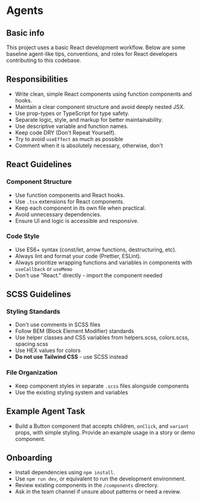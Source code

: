 # Agents

## Basic info

This project uses a basic React development workflow.
Below are some baseline agent-like tips, conventions, and roles for React developers contributing to this codebase.

## Responsibilities

- Write clean, simple React components using function components and hooks.
- Maintain a clear component structure and avoid deeply nested JSX.
- Use prop-types or TypeScript for type safety.
- Separate logic, style, and markup for better maintainability.
- Use descriptive variable and function names.
- Keep code DRY (Don't Repeat Yourself).
- Try to avoid `useEffect` as much as possible
- Comment when it is absolutely necessary, otherwise, don't

## React Guidelines

### Component Structure

- Use function components and React hooks.
- Use `.tsx` extensions for React components.
- Keep each component in its own file when practical.
- Avoid unnecessary dependencies.
- Ensure UI and logic is accessible and responsive.

### Code Style

- Use ES6+ syntax (const/let, arrow functions, destructuring, etc).
- Always lint and format your code (Prettier, ESLint).
- Always prioritize wrapping functions and variables in components with `useCallback` or `useMemo`
- Don't use "React." directly - import the component needed

## SCSS Guidelines

### Styling Standards

- Don't use comments in SCSS files
- Follow BEM (Block Element Modifier) standards
- Use helper classes and CSS variables from helpers.scss, colors.scss, spacing.scss
- Use HEX values for colors
- **Do not use Tailwind CSS** - use SCSS instead

### File Organization

- Keep component styles in separate `.scss` files alongside components
- Use the existing styling system and variables

## Example Agent Task

- Build a Button component that accepts children, `onClick`, and `variant` props, with simple styling. Provide an example usage in a story or demo component.

## Onboarding

- Install dependencies using `npm install`.
- Use `npm run dev`, or equivalent to run the development environment.
- Review existing components in the `/components` directory.
- Ask in the team channel if unsure about patterns or need a review.
